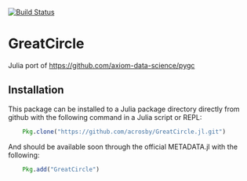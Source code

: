 [![Build Status](https://travis-ci.org/acrosby/GreatCircle.jl.svg?branch=master)](https://travis-ci.org/acrosby/GreatCircle.jl)

# GreatCircle

Julia port of https://github.com/axiom-data-science/pygc

## Installation

This package can be installed to a Julia package directory directly from github with the following command in a Julia script or REPL:

```julia
    Pkg.clone("https://github.com/acrosby/GreatCircle.jl.git")
```

And should be available soon through the official METADATA.jl with the following:

```julia
    Pkg.add("GreatCircle")
```
